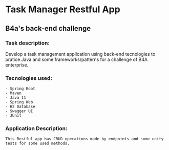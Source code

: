 # Task Manager Restful App

## B4a's back-end challenge

### Task description:  
Develop a task management application using back-end tecnologies to pratice Java and some frameworks/patterns for a challenge of B4A enterprise.

### Tecnologies used:

    - Spring Boot
    - Maven
    - Java 11
    - Spring Web
    - H2 Database
    - Swagger UI
    - JUnit

### Application Description:

    This Restful app has CRUD operations made by endpoints and some unity tests for some used methods.